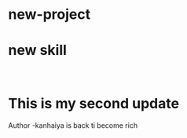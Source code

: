 # new-project

<h1>new skill </h1>
<br>
<h1>This is my second update</h1>
Author -kanhaiya is back ti become rich
